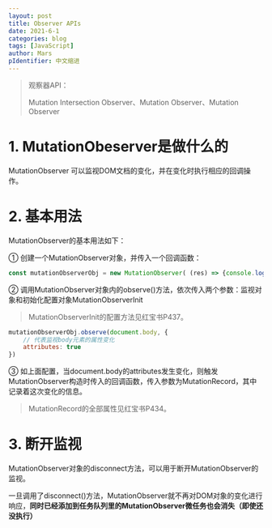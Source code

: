 ```yaml
---
layout: post
title: Observer APIs
date: 2021-6-1
categories: blog
tags: [JavaScript]
author: Mars
pIdentifier: 中文缩进
---
```


> 观察器API：
> 
> Mutation Intersection Observer、Mutation Observer、Mutation Observer
>

# 1. MutationObeserver是做什么的

MutationObserver 可以监视DOM文档的变化，并在变化时执行相应的回调操作。

# 2. 基本用法

MutationObserver的基本用法如下：

① 创建一个MutationObserver对象，并传入一个回调函数：
```js
const mutationObserverObj = new MutationObserver( (res) => {console.log(res)} )
```

② 调用MutationObserver对象内的observe()方法，依次传入两个参数：监视对象和初始化配置对象MutationObserverInit

> MutationObserverInit的配置方法见红宝书P437。

```js
mutationObserverObj.observe(document.body, {
    // 代表监视body元素的属性变化
    attributes: true
})
```

③ 如上面配置，当document.body的attributes发生变化，则触发MutationObserver构造时传入的回调函数，传入参数为MutationRecord，其中记录着这次变化的信息。

> MutationRecord的全部属性见红宝书P434。

# 3. 断开监视

MutationObserver对象的disconnect方法，可以用于断开MutationObserver的监视。

一旦调用了disconnect()方法，MutationObserver就不再对DOM对象的变化进行响应，**同时已经添加到任务队列里的MutationObserver微任务也会消失（即使还没执行）**

